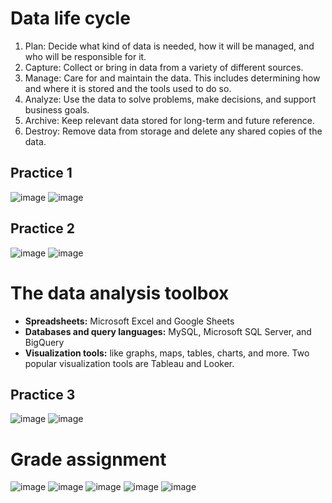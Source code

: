 # Data life cycle
1. Plan: Decide what kind of data is needed, how it will be managed, and who will be responsible for it.
2. Capture: Collect or bring in data from a variety of different sources.
3. Manage: Care for and maintain the data. This includes determining how and where it is stored and the tools used to do so.
4. Analyze: Use the data to solve problems, make decisions, and support business goals.
5. Archive: Keep relevant data stored for long-term and future reference.
6. Destroy: Remove data from storage and delete any shared copies of the data.

## Practice 1
![image](https://github.com/user-attachments/assets/75a2058e-9de5-4b3a-9180-65729f05a6de)
![image](https://github.com/user-attachments/assets/e670370c-9188-4f3c-9e08-1b51b5511b83)

## Practice 2
![image](https://github.com/user-attachments/assets/57e61f95-bca8-4417-ba6a-c3a8aebdda3f)
![image](https://github.com/user-attachments/assets/a4ef668a-2511-4c7b-93fa-a23a91b298e5)

# The data analysis toolbox
- **Spreadsheets:** Microsoft Excel and Google Sheets
- **Databases and query languages:** MySQL, Microsoft SQL Server, and BigQuery
- **Visualization tools:** like graphs, maps, tables, charts, and more. Two popular visualization tools are Tableau and Looker.

## Practice 3
![image](https://github.com/user-attachments/assets/741c3162-1303-4443-825e-2008283420e1)
![image](https://github.com/user-attachments/assets/e60cef9e-5a50-4a70-ac72-d5ca54c49a9a)

# Grade assignment
![image](https://github.com/user-attachments/assets/33e3c560-01b9-4925-aacf-985c3e0cc45c)
![image](https://github.com/user-attachments/assets/c7b3ede8-a0de-4695-98ec-c8b2ef977f72)
![image](https://github.com/user-attachments/assets/edc0286c-de07-4798-a72f-f073472e3872)
![image](https://github.com/user-attachments/assets/b67e0d1f-b31d-4c36-9666-4609db059859)
![image](https://github.com/user-attachments/assets/c8445aef-7cb0-4a96-b9d9-5a5e79a92281)



